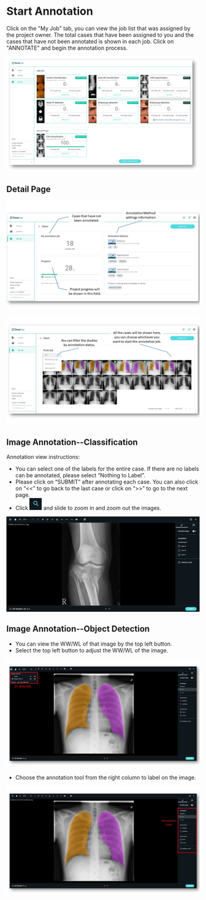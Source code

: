 # Start Annotation

Click on the "My Job" tab,  you can view the job list that was assigned by the project owner. The total cases that have been assigned to you and the cases that have not been annotated is shown in each job. Click on "ANNOTATE" and begin the annotation process. 

![](../.gitbook/assets/image%20%2883%29.png)

## Detail Page

![](../.gitbook/assets/annotation1.jpg)

![](../.gitbook/assets/annotation2.jpg)



## Image Annotation--Classification

Annotation view instructions: 

* You can select one of the labels for the entire case. If there are no labels can be annotated, please select “Nothing to Label”.  
* Please click on “SUBMIT” after annotating each case. You can also click on “&lt;&lt;” to go back to the last case or click on “&gt;&gt;” to go to the next page.
* Click ![](../.gitbook/assets/xie-qu-%20%282%29.png) and slide to zoom in and zoom out the images. 

![](../.gitbook/assets/image%20%28116%29.png)

## Image Annotation--Object Detection 

* You can view the WW/WL of that image by the top left button.
* Select the top left button to adjust the WW/WL of the image. 

![](../.gitbook/assets/wwwl.jpg)

* Choose the annotation tool from the right column to label on the image. 

![](../.gitbook/assets/annotation-tool.jpg)

